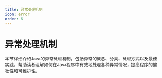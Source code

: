 ```yaml
---
title: 异常处理机制
icon: error
order: 6
---
```


# 异常处理机制

本节详细介绍Java的异常处理机制，包括异常的概念、分类、处理方式以及最佳实践，帮助读者理解如何在Java程序中有效地处理各种异常情况，提高程序的健壮性和可维护性。
